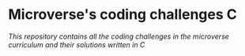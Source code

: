 # Microverse's coding challenges C

*This repository contains all the coding challenges in the microverse curriculum and their solutions written in C*


